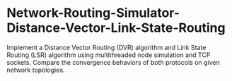 # Network-Routing-Simulator-Distance-Vector-Link-State-Routing
Implement a Distance Vector Routing (DVR) algorithm and Link State Routing (LSR) algorithm using multithreaded node simulation and TCP sockets. Compare the convergence behaviors of both protocols on given network topologies.

